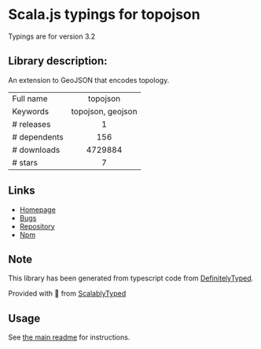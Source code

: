 
# Scala.js typings for topojson

Typings are for version 3.2

## Library description:
An extension to GeoJSON that encodes topology.

|                    |                 |
| ------------------ | :-------------: |
| Full name          | topojson |
| Keywords           | topojson, geojson |
| # releases         | 1 |
| # dependents       | 156 |
| # downloads        | 4729884 |
| # stars            | 7 |

## Links
- [Homepage](https://github.com/topojson/topojson)
- [Bugs](https://github.com/topojson/topojson/issues)
- [Repository](https://github.com/topojson/topojson)
- [Npm](https://www.npmjs.com/package/topojson)
    


## Note
This library has been generated from typescript code from [DefinitelyTyped](https://definitelytyped.org).

Provided with :purple_heart: from [ScalablyTyped](https://github.com/oyvindberg/ScalablyTyped)

## Usage
See [the main readme](../../readme.md) for instructions.


